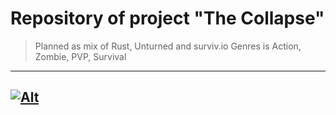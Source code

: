 # Repository of project "The Collapse"
> Planned as mix of Rust, Unturned and surviv.io
> Genres is Action, Zombie, PVP, Survival
---
[![Alt](https://repobeats.axiom.co/api/embed/49deeab3ba4c9ccd232e6c39d267ef2eb221800a.svg "Repobeats analytics image")](https://github.com/The-Collapse/game)
---